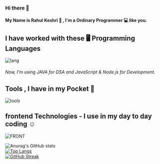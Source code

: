 ### Hi there 👋
#### My Name is Rahul Keshri 👦 , I'm a Ordinary Programmer 💻 like you.

## I have worked with these 🖥️ Programming Languages

![lang](https://user-images.githubusercontent.com/116769878/207865099-d09de051-c0be-48b2-8542-cfdf0c68279d.gif)

###### Now, I'm using JAVA for DSA and JavaScript & Node.js for Development.

## Tools , I have in my Pocket 👖

![tools](https://user-images.githubusercontent.com/116769878/207865647-67c762bd-c801-4ead-89c5-4035eb2c9ad2.gif)

## frontend Technologies - I use in my day to day coding ☺️

![FRONT](https://user-images.githubusercontent.com/116769878/207866713-bea947b6-16be-445e-be4c-6144bf7ae2b8.gif)










![Anurag's GitHub stats](https://github-readme-stats.vercel.app/api?username=softRahul10&count_private=true)
<br>
[![Top Langs](https://github-readme-stats.vercel.app/api/top-langs/?username=softRahul10)](https://github.com/softRahul10/github-readme-stats)
<br>
[![GitHub Streak](https://github-readme-streak-stats.herokuapp.com?user=softRahul10&theme=tokyonight)](https://git.io/streak-stats)
<!--
**softRahul10/softRahul10** is a ✨ _special_ ✨ repository because its `README.md` (this file) appears on your GitHub profile.

Here are some ideas to get you started:

- 🔭 I’m currently working on ...
- 🌱 I’m currently learning ...
- 👯 I’m looking to collaborate on ...
- 🤔 I’m looking for help with ...
- 💬 Ask me about ...
- 📫 How to reach me: ...
- 😄 Pronouns: ...
- ⚡ Fun fact: ...
-->
